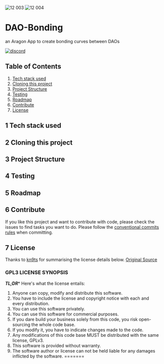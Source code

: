![12 003](https://user-images.githubusercontent.com/52453582/135727565-01d70793-e277-44dc-8433-19ef058a731a.jpeg)
![12 004](https://user-images.githubusercontent.com/52453582/135727568-cd76df20-956d-402a-8e2c-a94de80a9586.jpeg)


# DAO-Bonding
an Aragon App to create bonding curves between DAOs </p>
 
[![discord](https://user-images.githubusercontent.com/52453582/134105526-58408c2f-e6df-422b-9e81-758b2387e3ed.png)](https://discord.gg/QZ6FCJaR4T)


## Table of Contents

1. [Tech stack used](#1-tech-stack-used)
2. [Cloning this project](#2-cloning-this-project)
3. [Project Structure](#3-project-structure)
4. [Testing](#4-testing)
5. [Roadmap](#5-roadmap)
6. [Contribute](#6-contribute)
7. [License](#7-license)


## 1 Tech stack used

## 2 Cloning this project

## 3 Project Structure

## 4 Testing

## 5 Roadmap

## 6 Contribute

If you like this project and want to contribute with code, please check the issues to find tasks you want to do. Please follow the [conventional commits rules](https://www.conventionalcommits.org/en/v1.0.0/) when committing. 

## 7 License

Thanks to [kn9ts](https://gist.github.com/kn9ts) for summarising the license details below. [Original Source](https://gist.github.com/kn9ts/cbe95340d29fc1aaeaa5dd5c059d2e60)

### GPL3 LICENSE SYNOPSIS

**_TL;DR_*** Here's what the license entails:

1. Anyone can copy, modify and distribute this software.
2. You have to include the license and copyright notice with each and every distribution.
3. You can use this software privately.
4. You can use this software for commercial purposes.
5. If you dare build your business solely from this code, you risk open-sourcing the whole code base.
6. If you modify it, you have to indicate changes made to the code.
7. Any modifications of this code base MUST be distributed with the same license, GPLv3.
8. This software is provided without warranty.
9. The software author or license can not be held liable for any damages inflicted by the software.
=======
